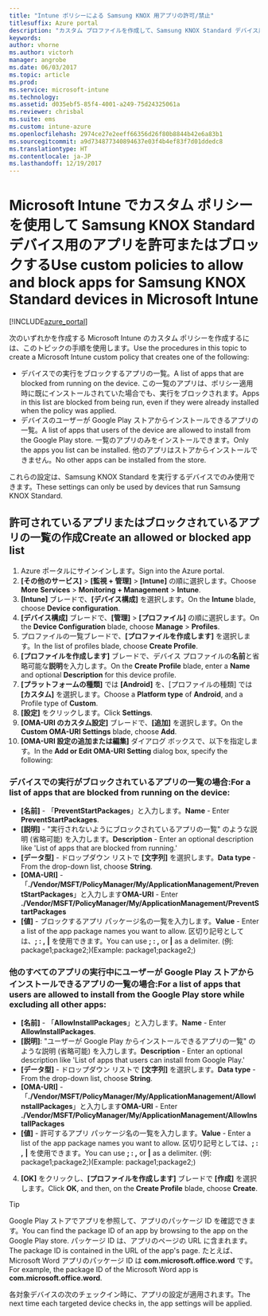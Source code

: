 ```yaml
---
title: "Intune ポリシーによる Samsung KNOX 用アプリの許可/禁止"
titlesuffix: Azure portal
description: "カスタム プロファイルを作成して、Samsung KNOX Standard デバイス用のアプリを許可またはブロックします。\""
keywords: 
author: vhorne
ms.author: victorh
manager: angrobe
ms.date: 06/03/2017
ms.topic: article
ms.prod: 
ms.service: microsoft-intune
ms.technology: 
ms.assetid: d035ebf5-85f4-4001-a249-75d24325061a
ms.reviewer: chrisbal
ms.suite: ems
ms.custom: intune-azure
ms.openlocfilehash: 2974ce27e2eeff66356d26f80b8844b42e6a83b1
ms.sourcegitcommit: a9d734877340894637e03f4b4ef83f7d01ddedc8
ms.translationtype: HT
ms.contentlocale: ja-JP
ms.lasthandoff: 12/19/2017
---
```

# <a name="use-custom-policies-to-allow-and-block-apps-for-samsung-knox-standard-devices-in-microsoft-intune"></a><span data-ttu-id="c8cd6-103">Microsoft Intune でカスタム ポリシーを使用して Samsung KNOX Standard デバイス用のアプリを許可またはブロックする</span><span class="sxs-lookup"><span data-stu-id="c8cd6-103">Use custom policies to allow and block apps for Samsung KNOX Standard devices in Microsoft Intune</span></span>

[!INCLUDE[azure_portal](./includes/azure_portal.md)]

<span data-ttu-id="c8cd6-104">次のいずれかを作成する Microsoft Intune のカスタム ポリシーを作成するには、このトピックの手順を使用します。</span><span class="sxs-lookup"><span data-stu-id="c8cd6-104">Use the procedures in this topic to create a Microsoft Intune custom policy that creates one of the following:</span></span>

- <span data-ttu-id="c8cd6-105">デバイスでの実行をブロックするアプリの一覧。</span><span class="sxs-lookup"><span data-stu-id="c8cd6-105">A list of apps that are blocked from running on the device.</span></span> <span data-ttu-id="c8cd6-106">この一覧のアプリは、ポリシー適用時に既にインストールされていた場合でも、実行をブロックされます。</span><span class="sxs-lookup"><span data-stu-id="c8cd6-106">Apps in this list are blocked from being run, even if they were already installed when the policy was applied.</span></span>
- <span data-ttu-id="c8cd6-107">デバイスのユーザーが Google Play ストアからインストールできるアプリの一覧。</span><span class="sxs-lookup"><span data-stu-id="c8cd6-107">A list of apps that users of the device are allowed to install from the Google Play store.</span></span> <span data-ttu-id="c8cd6-108">一覧のアプリのみをインストールできます。</span><span class="sxs-lookup"><span data-stu-id="c8cd6-108">Only the apps you list can be installed.</span></span> <span data-ttu-id="c8cd6-109">他のアプリはストアからインストールできません。</span><span class="sxs-lookup"><span data-stu-id="c8cd6-109">No other apps can be installed from the store.</span></span>

<span data-ttu-id="c8cd6-110">これらの設定は、Samsung KNOX Standard を実行するデバイスでのみ使用できます。</span><span class="sxs-lookup"><span data-stu-id="c8cd6-110">These settings can only be used by devices that run Samsung KNOX Standard.</span></span>

## <a name="create-an-allowed-or-blocked-app-list"></a><span data-ttu-id="c8cd6-111">許可されているアプリまたはブロックされているアプリの一覧の作成</span><span class="sxs-lookup"><span data-stu-id="c8cd6-111">Create an allowed or blocked app list</span></span>

1. <span data-ttu-id="c8cd6-112">Azure ポータルにサインインします。</span><span class="sxs-lookup"><span data-stu-id="c8cd6-112">Sign into the Azure portal.</span></span>
2. <span data-ttu-id="c8cd6-113">**[その他のサービス]** > **[監視 + 管理]** > **[Intune]** の順に選択します。</span><span class="sxs-lookup"><span data-stu-id="c8cd6-113">Choose **More Services** > **Monitoring + Management** > **Intune**.</span></span>
3. <span data-ttu-id="c8cd6-114">**[Intune]** ブレードで、**[デバイス構成]** を選択します。</span><span class="sxs-lookup"><span data-stu-id="c8cd6-114">On the **Intune** blade, choose **Device configuration**.</span></span>
2. <span data-ttu-id="c8cd6-115">**[デバイス構成]** ブレードで、**[管理]** > **[プロファイル]** の順に選択します。</span><span class="sxs-lookup"><span data-stu-id="c8cd6-115">On the **Device Configuration** blade, choose **Manage** > **Profiles**.</span></span>
2. <span data-ttu-id="c8cd6-116">プロファイルの一覧ブレードで、**[プロファイルを作成します]** を選択します。</span><span class="sxs-lookup"><span data-stu-id="c8cd6-116">In the list of profiles blade, choose **Create Profile**.</span></span>
3. <span data-ttu-id="c8cd6-117">**[プロファイルを作成します]** ブレードで、デバイス プロファイルの**名前**と省略可能な**説明**を入力します。</span><span class="sxs-lookup"><span data-stu-id="c8cd6-117">On the **Create Profile** blade, enter a **Name** and optional **Description** for this device profile.</span></span>
2. <span data-ttu-id="c8cd6-118">**[プラットフォームの種類]** では **[Android]** を、[プロファイルの種類] では **[カスタム]** を選択します。</span><span class="sxs-lookup"><span data-stu-id="c8cd6-118">Choose a **Platform type** of **Android**, and a Profile type of **Custom**.</span></span>
3. <span data-ttu-id="c8cd6-119">**[設定]** をクリックします。</span><span class="sxs-lookup"><span data-stu-id="c8cd6-119">Click **Settings**.</span></span>
3. <span data-ttu-id="c8cd6-120">**[OMA-URI のカスタム設定]** ブレードで、**[追加]** を選択します。</span><span class="sxs-lookup"><span data-stu-id="c8cd6-120">On the **Custom OMA-URI Settings** blade, choose **Add**.</span></span>
4. <span data-ttu-id="c8cd6-121">**[OMA-URI 設定の追加または編集]** ダイアログ ボックスで、以下を指定します。</span><span class="sxs-lookup"><span data-stu-id="c8cd6-121">In the **Add or Edit OMA-URI Setting** dialog box, specify the following:</span></span>

### <a name="for-a-list-of-apps-that-are-blocked-from-running-on-the-device"></a><span data-ttu-id="c8cd6-122">デバイスでの実行がブロックされているアプリの一覧の場合:</span><span class="sxs-lookup"><span data-stu-id="c8cd6-122">For a list of apps that are blocked from running on the device:</span></span>

- <span data-ttu-id="c8cd6-123">**[名前]** - 「**PreventStartPackages**」と入力します。</span><span class="sxs-lookup"><span data-stu-id="c8cd6-123">**Name** - Enter **PreventStartPackages**.</span></span>
- <span data-ttu-id="c8cd6-124">**[説明]** - "実行されないようにブロックされているアプリの一覧" のような説明 (省略可能) を入力します。</span><span class="sxs-lookup"><span data-stu-id="c8cd6-124">**Description** - Enter an optional description like 'List of apps that are blocked from running.'</span></span>
-   <span data-ttu-id="c8cd6-125">**[データ型]** - ドロップダウン リストで **[文字列]** を選択します。</span><span class="sxs-lookup"><span data-stu-id="c8cd6-125">**Data type** - From the drop-down list, choose **String**.</span></span>
-   <span data-ttu-id="c8cd6-126">**[OMA-URI]** - 「**./Vendor/MSFT/PolicyManager/My/ApplicationManagement/PreventStartPackages**」と入力します</span><span class="sxs-lookup"><span data-stu-id="c8cd6-126">**OMA-URI** - Enter **./Vendor/MSFT/PolicyManager/My/ApplicationManagement/PreventStartPackages**</span></span>
-   <span data-ttu-id="c8cd6-127">**[値]** - ブロックするアプリ パッケージ名の一覧を入力します。</span><span class="sxs-lookup"><span data-stu-id="c8cd6-127">**Value** - Enter a list of the app package names you want to allow.</span></span> <span data-ttu-id="c8cd6-128">区切り記号としては、**; : ,** **|** を使用できます。</span><span class="sxs-lookup"><span data-stu-id="c8cd6-128">You can use **; : ,** or **|** as a delimiter.</span></span> <span data-ttu-id="c8cd6-129">(例: package1;package2;)</span><span class="sxs-lookup"><span data-stu-id="c8cd6-129">(Example: package1;package2;)</span></span>

### <a name="for-a-list-of-apps-that-users-are-allowed-to-install-from-the-google-play-store-while-excluding-all-other-apps"></a><span data-ttu-id="c8cd6-130">他のすべてのアプリの実行中にユーザーが Google Play ストアからインストールできるアプリの一覧の場合:</span><span class="sxs-lookup"><span data-stu-id="c8cd6-130">For a list of apps that users are allowed to install from the Google Play store while excluding all other apps:</span></span>
- <span data-ttu-id="c8cd6-131">**[名前]** - 「**AllowInstallPackages**」と入力します。</span><span class="sxs-lookup"><span data-stu-id="c8cd6-131">**Name** - Enter **AllowInstallPackages**.</span></span>
- <span data-ttu-id="c8cd6-132">**[説明]**: "ユーザーが Google Play からインストールできるアプリの一覧" のような説明 (省略可能) を入力します。</span><span class="sxs-lookup"><span data-stu-id="c8cd6-132">**Description** - Enter an optional description like 'List of apps that users can install from Google Play.'</span></span>
- <span data-ttu-id="c8cd6-133">**[データ型]** - ドロップダウン リストで **[文字列]** を選択します。</span><span class="sxs-lookup"><span data-stu-id="c8cd6-133">**Data type** - From the drop-down list, choose **String**.</span></span>
- <span data-ttu-id="c8cd6-134">**[OMA-URI]** - 「**./Vendor/MSFT/PolicyManager/My/ApplicationManagement/AllowInstallPackages**」と入力します</span><span class="sxs-lookup"><span data-stu-id="c8cd6-134">**OMA-URI** - Enter **./Vendor/MSFT/PolicyManager/My/ApplicationManagement/AllowInstallPackages**</span></span>
- <span data-ttu-id="c8cd6-135">**[値]** - 許可するアプリ パッケージ名の一覧を入力します。</span><span class="sxs-lookup"><span data-stu-id="c8cd6-135">**Value** - Enter a list of the app package names you want to allow.</span></span> <span data-ttu-id="c8cd6-136">区切り記号としては、**; : ,** **|** を使用できます。</span><span class="sxs-lookup"><span data-stu-id="c8cd6-136">You can use **; : ,** or **|** as a delimiter.</span></span> <span data-ttu-id="c8cd6-137">(例: package1;package2;)</span><span class="sxs-lookup"><span data-stu-id="c8cd6-137">(Example: package1;package2;)</span></span>

4. <span data-ttu-id="c8cd6-138">**[OK]** をクリックし、**[プロファイルを作成します]** ブレードで **[作成]** を選択します。</span><span class="sxs-lookup"><span data-stu-id="c8cd6-138">Click **OK**, and then, on the **Create Profile** blade, choose **Create**.</span></span>

>[!TIP]
> <span data-ttu-id="c8cd6-139">Google Play ストアでアプリを参照して、アプリのパッケージ ID を確認できます。</span><span class="sxs-lookup"><span data-stu-id="c8cd6-139">You can find the package ID of an app by browsing to the app on the Google Play store.</span></span> <span data-ttu-id="c8cd6-140">パッケージ ID は、アプリのページの URL に含まれます。</span><span class="sxs-lookup"><span data-stu-id="c8cd6-140">The package ID is contained in the URL of the app's page.</span></span> <span data-ttu-id="c8cd6-141">たとえば、Microsoft Word アプリのパッケージ ID は **com.microsoft.office.word** です。</span><span class="sxs-lookup"><span data-stu-id="c8cd6-141">For example, the package ID of the Microsoft Word app is **com.microsoft.office.word**.</span></span>

<span data-ttu-id="c8cd6-142">各対象デバイスの次のチェックイン時に、アプリの設定が適用されます。</span><span class="sxs-lookup"><span data-stu-id="c8cd6-142">The next time each targeted device checks in, the app settings will be applied.</span></span>


<!---## Assign the custom profile--->
